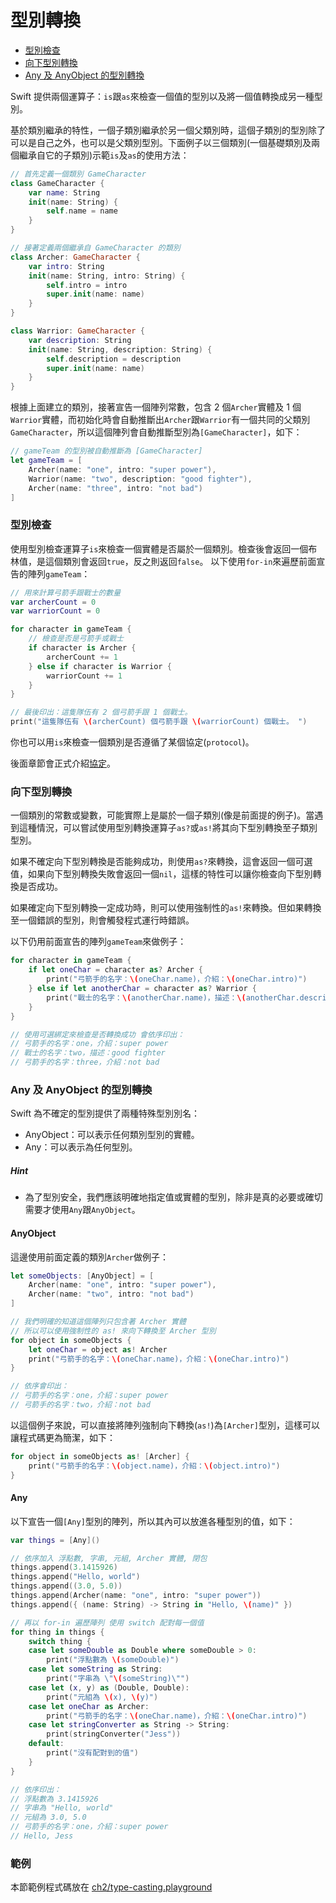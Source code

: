 # 型別轉換

- [型別檢查](#check)
- [向下型別轉換](#change)
- [Any 及 AnyObject 的型別轉換](#any_anyobject_change)

Swift 提供兩個運算子：`is`跟`as`來檢查一個值的型別以及將一個值轉換成另一種型別。

基於類別繼承的特性，一個子類別繼承於另一個父類別時，這個子類別的型別除了可以是自己之外，也可以是父類別型別。下面例子以三個類別(一個基礎類別及兩個繼承自它的子類別)示範`is`及`as`的使用方法：

```swift
// 首先定義一個類別 GameCharacter
class GameCharacter {
    var name: String
    init(name: String) {
        self.name = name
    }
}

// 接著定義兩個繼承自 GameCharacter 的類別
class Archer: GameCharacter {
    var intro: String
    init(name: String, intro: String) {
        self.intro = intro
        super.init(name: name)
    }
}

class Warrior: GameCharacter {
    var description: String
    init(name: String, description: String) {
        self.description = description
        super.init(name: name)
    }
}

```

根據上面建立的類別，接著宣告一個陣列常數，包含 2 個`Archer`實體及 1 個`Warrior`實體，而初始化時會自動推斷出`Archer`跟`Warrior`有一個共同的父類別`GameCharacter`，所以這個陣列會自動推斷型別為`[GameCharacter]`，如下：

```swift
// gameTeam 的型別被自動推斷為 [GameCharacter]
let gameTeam = [
    Archer(name: "one", intro: "super power"),
    Warrior(name: "two", description: "good fighter"),
    Archer(name: "three", intro: "not bad")
]

```

<a name="check"></a>
### 型別檢查

使用型別檢查運算子`is`來檢查一個實體是否屬於一個類別。檢查後會返回一個布林值，是這個類別會返回`true`，反之則返回`false`。
以下使用`for-in`來遍歷前面宣告的陣列`gameTeam`：

```swift
// 用來計算弓箭手跟戰士的數量
var archerCount = 0
var warriorCount = 0

for character in gameTeam {
    // 檢查是否是弓箭手或戰士
    if character is Archer {
        archerCount += 1
    } else if character is Warrior {
        warriorCount += 1
    }
}

// 最後印出：這隻隊伍有 2 個弓箭手跟 1 個戰士。
print("這隻隊伍有 \(archerCount) 個弓箭手跟 \(warriorCount) 個戰士。 ")

```

你也可以用`is`來檢查一個類別是否遵循了某個協定(`protocol`)。

後面章節會正式介紹[協定](../ch2/protocols.md)。

<a name="change"></a>
### 向下型別轉換

一個類別的常數或變數，可能實際上是屬於一個子類別(像是前面提的例子)。當遇到這種情況，可以嘗試使用型別轉換運算子`as?`或`as!`將其向下型別轉換至子類別型別。

如果不確定向下型別轉換是否能夠成功，則使用`as?`來轉換，這會返回一個可選值，如果向下型別轉換失敗會返回一個`nil`，這樣的特性可以讓你檢查向下型別轉換是否成功。

如果確定向下型別轉換一定成功時，則可以使用強制性的`as!`來轉換。但如果轉換至一個錯誤的型別，則會觸發程式運行時錯誤。

以下仍用前面宣告的陣列`gameTeam`來做例子：

```swift
for character in gameTeam {
    if let oneChar = character as? Archer {
        print("弓箭手的名字：\(oneChar.name)，介紹：\(oneChar.intro)")
    } else if let anotherChar = character as? Warrior {
        print("戰士的名字：\(anotherChar.name)，描述：\(anotherChar.description)")
    }
}

// 使用可選綁定來檢查是否轉換成功 會依序印出：
// 弓箭手的名字：one，介紹：super power
// 戰士的名字：two，描述：good fighter
// 弓箭手的名字：three，介紹：not bad

```

<a name="any_anyobject_change"></a>
### Any 及 AnyObject 的型別轉換

Swift 為不確定的型別提供了兩種特殊型別別名：

- AnyObject：可以表示任何類別型別的實體。
- Any：可以表示為任何型別。

##### Hint

- 為了型別安全，我們應該明確地指定值或實體的型別，除非是真的必要或確切需要才使用`Any`跟`AnyObject`。

#### AnyObject

這邊使用前面定義的類別`Archer`做例子：

```swift
let someObjects: [AnyObject] = [
    Archer(name: "one", intro: "super power"),
    Archer(name: "two", intro: "not bad")
]

// 我們明確的知道這個陣列只包含著 Archer 實體
// 所以可以使用強制性的 as! 來向下轉換至 Archer 型別
for object in someObjects {
    let oneChar = object as! Archer
    print("弓箭手的名字：\(oneChar.name)，介紹：\(oneChar.intro)")
}

// 依序會印出：
// 弓箭手的名字：one，介紹：super power
// 弓箭手的名字：two，介紹：not bad

```

以這個例子來說，可以直接將陣列強制向下轉換(`as!`)為`[Archer]`型別，這樣可以讓程式碼更為簡潔，如下：

```swift
for object in someObjects as! [Archer] {
    print("弓箭手的名字：\(object.name)，介紹：\(object.intro)")
}

```

#### Any

以下宣告一個`[Any]`型別的陣列，所以其內可以放進各種型別的值，如下：

```swift
var things = [Any]()

// 依序加入 浮點數, 字串, 元組, Archer 實體, 閉包
things.append(3.1415926)
things.append("Hello, world")
things.append((3.0, 5.0))
things.append(Archer(name: "one", intro: "super power"))
things.append({ (name: String) -> String in "Hello, \(name)" })

// 再以 for-in 遍歷陣列 使用 switch 配對每一個值
for thing in things {
    switch thing {
    case let someDouble as Double where someDouble > 0:
        print("浮點數為 \(someDouble)")
    case let someString as String:
        print("字串為 \"\(someString)\"")
    case let (x, y) as (Double, Double):
        print("元組為 \(x), \(y)")
    case let oneChar as Archer:
        print("弓箭手的名字：\(oneChar.name)，介紹：\(oneChar.intro)")
    case let stringConverter as String -> String:
        print(stringConverter("Jess"))
    default:
        print("沒有配對到的值")
    }
}

// 依序印出：
// 浮點數為 3.1415926
// 字串為 "Hello, world"
// 元組為 3.0, 5.0
// 弓箭手的名字：one，介紹：super power
// Hello, Jess

```


### 範例

本節範例程式碼放在 [ch2/type-casting.playground](https://github.com/itisjoe/swiftgo_files/tree/master/ch2/type-casting.playground)

